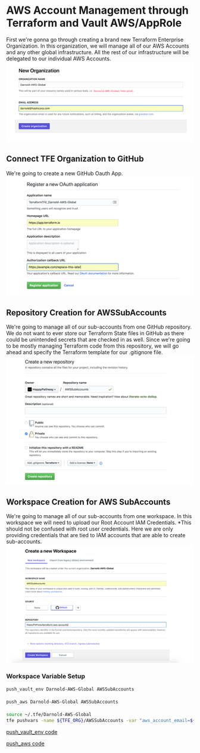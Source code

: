 # AWS Account Management through Terraform and Vault AWS/AppRole
First we're gonna go through creating a brand new Terraform Enterprise Organization. In this organization, we will manage all of our AWS Accounts and any other global infrastructure. All the rest of our infrastructure will be delegated to our individual AWS Accounts.
![TFE Org Create](./images/tfe_org_create.png)

## Connect TFE Organization to GitHub
We're going to create a new GitHub Oauth App. 
![GitHub Oauth App](./images/github_oauth_create.png)

## Repository Creation for AWSSubAccounts
We're going to manage all of our sub-accounts from one GitHub repository. We do not want to ever store our Terraform State files in GitHub as there could be unintended secrets that are checked in as well. Since we're going to be mostly managing Terraform code from this repository, we will go ahead and specify the Terraform template for our .gitignore file.
![GitHub Repo Create](./images/github_repo_create.png)

## Workspace Creation for AWS SubAccounts
We're going to manage all of our sub-accounts from one workspace. In this workspace we will need to upload our Root Account IAM Credentials. *This should not be confused with root user credentials. Here we are only providing credentials that are tied to IAM accounts that are able to create sub-accounts. 
![TFE Workspace Create](./images/tfe_workspace_create.png)

### Workspace Variable Setup
```bash
push_vault_env Darnold-AWS-Global AWSSubAccounts

push_aws Darnold-AWS-Global AWSSubAccounts

source ~/.tfe/Darnold-AWS-Global
tfe pushvars -name ${TFE_ORG}/AWSSubAccounts -var "aws_account_email=${AWS_ACCOUNT_EMAIL}" -var "aws_account_name=${AWS_ACCOUNT_NAME}"
```

[push_vault_env code ](https://gist.github.com/djaboxx/f6d7c6adac9b18028e9ef347c14eb89d)

[push_aws code ](https://gist.github.com/djaboxx/a6ef280f16495b7c533a7b9ddd807acc)